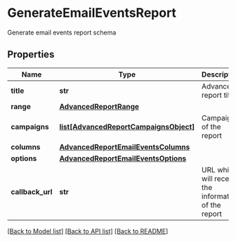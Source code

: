 # GenerateEmailEventsReport

Generate email events report schema
## Properties
Name | Type | Description | Notes
------------ | ------------- | ------------- | -------------
**title** | **str** | Advanced report title | 
**range** | [**AdvancedReportRange**](AdvancedReportRange.md) |  | 
**campaigns** | [**list[AdvancedReportCampaignsObject]**](AdvancedReportCampaignsObject.md) | Campaigns of the report | 
**columns** | [**AdvancedReportEmailEventsColumns**](AdvancedReportEmailEventsColumns.md) |  | 
**options** | [**AdvancedReportEmailEventsOptions**](AdvancedReportEmailEventsOptions.md) |  | 
**callback_url** | **str** | URL which will receive the information of the report | [optional] 

[[Back to Model list]](../README.md#documentation-for-models) [[Back to API list]](../README.md#documentation-for-api-endpoints) [[Back to README]](../README.md)



